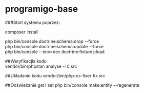 # programigo-base

###Start systemu poprzez:

composer install

php bin/console doctrine:schema:drop --force \
php bin/console doctrine:schema:update --force \
php bin/console --env=dev doctrine:fixtures:load

##Weryfikacjia kodu \
vendor/bin/phpstan analyse -l 0 src

##Układanie kodu
vendor/bin/php-cs-fixer fix src

##Odświeżanie get i set
php bin/console make:entity --regenerate





